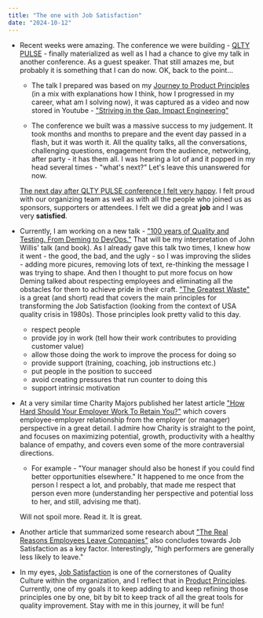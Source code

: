 ```yaml
---
title: "The one with Job Satisfaction"
date: "2024-10-12"
---
```


- Recent weeks were amazing. The conference we were building - [QLTY PULSE](https://www.qlty-pulse.com/) - finally materialized as well as I had a chance to give my talk in another conference. As a guest speaker. That still amazes me, but probably it is something that I can do now. OK, back to the point...

    - The talk I prepared was based on my [Journey to Product Principles](/product-principles-journey/) (in a mix with explanations how I think, how I progressed in my career, what am I solving now), it was captured as a video and now stored in Youtube - ["Striving in the Gap. Impact Engineering"](https://www.youtube.com/watch?v=-sVasQ1RcbU&ab_channel=QLTYPULSE)

    - The conference we built was a massive success to my judgement. It took months and months to prepare and the event day passed in a flash, but it was worth it. All the quality talks, all the conversations, challenging questions, engagement from the audience, networking, after party - it has them all. I was hearing a lot of and it popped in my head several times - "what's next?" Let's leave this unanswered for now.
    
    [The next day after QLTY PULSE conference I felt very happy](https://www.linkedin.com/posts/justas-lauzadis_wearing-the-same-t-shirt-two-days-in-a-row-activity-7247927428713463809-bjjX/). I felt proud with our organizing team as well as with all the people who joined us as sponsors, supporters or attendees. I felt we did a great **job** and I was very **satisfied**.

- Currently, I am working on a new talk - ["100 years of Quality and Testing. From Deming to DevOps."](https://www.linkedin.com/posts/justas-lauzadis_did-you-know-this-year-modern-testing-is-activity-7249324297830187009-MUIH/) That will be my interpretation of John Willis' talk (and book). As I already gave this talk two times, I knew how it went - the good, the bad, and the ugly - so I was improving the slides - adding more picures, removing lots of text, re-thinking the message I was trying to shape. And then I thought to put more focus on how Deming talked about respecting employees and eliminating all the obstacles for them to achieve pride in their craft. ["The Greatest Waste"](https://deming.org/the-greatest-waste/) is a great (and short) read that covers the main principles for transforming the Job Satisfaction (looking from the context of USA quality crisis in 1980s). Those principles look pretty valid to this day.

    - respect people
    - provide joy in work (tell how their work contributes to providing customer value)
    - allow those doing the work to improve the process for doing so 
    - provide support (training, coaching, job instructions etc.)
    - put people in the position to succeed
    - avoid creating pressures that run counter to doing this
    - support intrinsic motivation

- At a very similar time Charity Majors published her latest article ["How Hard Should Your Employer Work To Retain You?"](https://charity.wtf/2024/10/11/how-hard-should-your-employer-work-to-retain-you/) which covers employee-employer relationship from the employer (or manager) perspective in a great detail. I admire how Charity is straight to the point, and focuses on maximizing potential, growth, productivity with a healthy balance of empathy, and covers even some of the more contraversial directions.

    - For example - "Your manager should also be honest if you could find better opportunities elsewhere." It happened to me once from the person I respect a lot, and probably, that made me respect that person even more (understanding her perspective and potential loss to her, and still, advising me that).

    Will not spoil more. Read it. It is great.

- Another article that summarized some research about ["The Real Reasons Employees Leave Companies"](https://voohy.substack.com/p/the-real-reasons-employees-leave) also concludes towards Job Satisfaction as a key factor. Interestingly, "high performers are generally less likely to leave."

- In my eyes, [Job Satisfaction](/product-principles/wellbeing-and-satisfaction/) is one of the cornerstones of Quality Culture within the organization, and I reflect that in [Product Principles](/product-principles/). Currently, one of my goals it to keep adding to and keep refining those principles one by one, bit by bit to keep track of all the great tools for quality improvement. Stay with me in this journey, it will be fun!